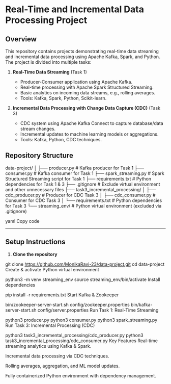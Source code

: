 # Real-Time and Incremental Data Processing Project

## Overview
This repository contains projects demonstrating real-time data streaming and incremental data processing using Apache Kafka, Spark, and Python. The project is divided into multiple tasks:

1. **Real-Time Data Streaming** (Task 1)  
   - Producer-Consumer application using Apache Kafka.
   - Real-time processing with Apache Spark Structured Streaming.
   - Basic analytics on incoming data streams, e.g., rolling averages.
   - Tools: Kafka, Spark, Python, Scikit-learn.

2. **Incremental Data Processing with Change Data Capture (CDC)** (Task 3)  
   - CDC system using Apache Kafka Connect to capture database/data stream changes.
   - Incremental updates to machine learning models or aggregations.
   - Tools: Kafka, Python, CDC techniques.



## Repository Structure

data-project/
│
├── producer.py # Kafka producer for Task 1
├── consumer.py # Kafka consumer for Task 1
├── spark_streaming.py # Spark Structured Streaming script for Task 1
├── requirements.txt # Python dependencies for Task 1 & 3
├── .gitignore # Exclude virtual environment and other unnecessary files
├── task3_incremental_processing/
│ ├── cdc_producer.py # Producer for CDC Task 3
│ ├── cdc_consumer.py # Consumer for CDC Task 3
│ └── requirements.txt # Python dependencies for Task 3
└── streaming_env/ # Python virtual environment (excluded via .gitignore)

yaml
Copy code

---

## Setup Instructions

1. **Clone the repository**

git clone https://github.com/MonikaRavi-23/data-project.git
cd data-project
Create & activate Python virtual environment


python3 -m venv streaming_env
source streaming_env/bin/activate
Install dependencies


pip install -r requirements.txt
Start Kafka & Zookeeper


bin/zookeeper-server-start.sh config/zookeeper.properties
bin/kafka-server-start.sh config/server.properties
Run Task 1: Real-Time Streaming


python3 producer.py
python3 consumer.py
python3 spark_streaming.py
Run Task 3: Incremental Processing (CDC)


python3 task3_incremental_processing/cdc_producer.py
python3 task3_incremental_processing/cdc_consumer.py
Key Features
Real-time streaming analytics using Kafka & Spark.

Incremental data processing via CDC techniques.

Rolling averages, aggregation, and ML model updates.

Fully containerized Python environment with dependency management.

